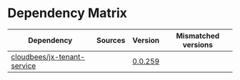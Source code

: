 # Dependency Matrix

Dependency | Sources | Version | Mismatched versions
---------- | ------- | ------- | -------------------
[cloudbees/jx-tenant-service](https://github.com/cloudbees/jx-tenant-service) |  | [0.0.259](https://github.com/cloudbees/jx-tenant-service/releases/tag/v0.0.259) | 
